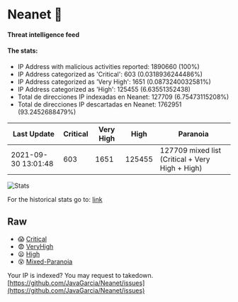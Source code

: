 # Neanet :hocho:
#### Threat intelligence feed
#### The stats:

- IP Address with malicious activities reported: 1890660 (100%)
- IP Address categorized as 'Critical':  603 (0.0318936244486%)
- IP Address categorized as 'Very High':  1651 (0.0873240032581%)
- IP Address categorized as 'High':  125455 (6.63551352438)
- Total de direcciones IP indexadas en Neanet:  127709 (6.75473115208%)
- Total de direcciones IP descartadas en Neanet:  1762951 (93.2452688479%)

| Last Update | Critical | Very High | High | Paranoia |
| --- | --- | --- | --- | --- |
| 2021-09-30 13:01:48 | 603 | 1651 | 125455 | 127709 mixed list (Critical + Very High + High)|

![Stats](https://docs.google.com/spreadsheets/d/e/2PACX-1vSnaNMIXVabIpDJjufMlzH7poXnshF3mgd8Is1g9ytUEzVsP5my4Trn8f-xkoLLQ38xpL3HtmUexLo6/pubchart?oid=501124687&format=image)

For the historical stats go to: [link](/stats.csv)
## Raw
- :scream: [Critical](https://raw.githubusercontent.com/JavaGarcia/Neanet/master/blacklists/neanet_critical.txt)
- :fearful: [VeryHigh](https://raw.githubusercontent.com/JavaGarcia/Neanet/master/blacklists/neanet_veryHigh.txtt)
- :frowning: [High](https://raw.githubusercontent.com/JavaGarcia/Neanet/master/blacklists/neanet_high.txt)
- :dizzy_face: [Mixed-Paranoia](https://raw.githubusercontent.com/JavaGarcia/Neanet/master/blacklists/neanet_all.txt)


Your IP is indexed? You may request to takedown. [https://github.com/JavaGarcia/Neanet/issues](https://github.com/JavaGarcia/Neanet/issues)











































































































































































































































































































































































































































































































































































































































































































































































































































































































































































































































































































































































































































































































































































































































































































































































































































































































































































































































































































































































































































































































































































































































































































































































































































































































































































































































































































































































































































































































































































































































































































































































































































































































































































































































































































































































































































































































































































































































































































































































































































































































































































































































































































































































































































































































































































































































































































































































































































































































































































































































































































































































































































































































































































































































































































































































































































































































































































































































































































































































































































































































































































































































































































































































































































































































































































































































































































































































































































































































































































































































































































































































































































































































































































































































































































































































































































































































































































































































































































































































































































































































































































































































































































































































































































































































































































































































































































































































































































































































































































































































































































































































































































































































































